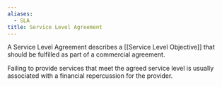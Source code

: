 ```yaml
---
aliases:
  - SLA
title: Service Level Agreement
---
```

A Service Level Agreement  describes a [[Service Level Objective]]  that should be fulfilled as part of a commercial agreement.

Failing to provide services that meet the agreed service level is usually associated with a financial repercussion for the provider.